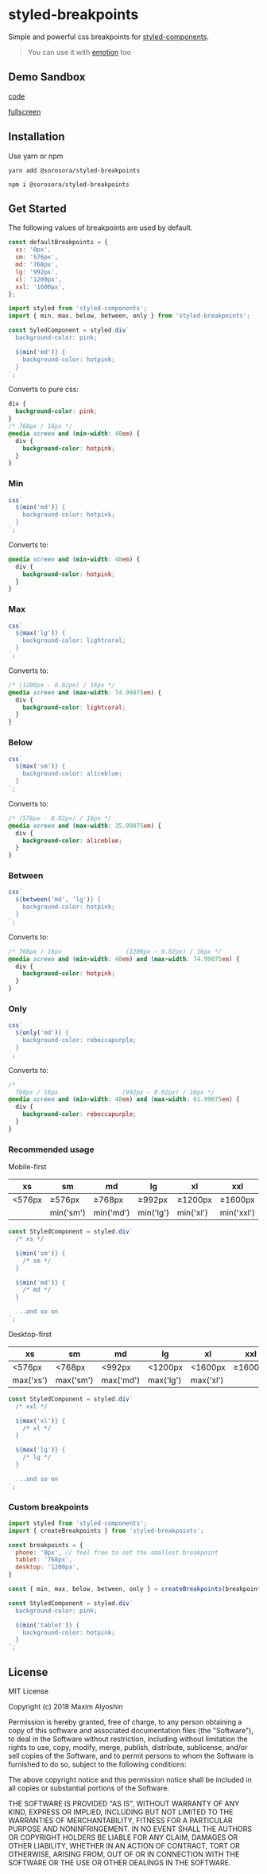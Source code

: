 # styled-breakpoints

Simple and powerful css breakpoints for [styled-components](https://github.com/styled-components/styled-components).

> You can use it with [emotion](https://github.com/emotion-js/emotion) too

## Demo Sandbox

[code](https://codesandbox.io/s/23583q00o0)

[fullscreen](https://23583q00o0.codesandbox.io/)

## Installation

Use yarn or npm

```
yarn add @sorosora/styled-breakpoints
```

```
npm i @sorosora/styled-breakpoints
```

## Get Started

The following values of breakpoints are used by default.

```js
const defaultBreakpoints = {
  xs: '0px',
  sm: '576px',
  md: '768px',
  lg: '992px',
  xl: '1200px',
  xxl: '1600px',
};
```

```js
import styled from 'styled-components';
import { min, max, below, between, only } from 'styled-breakpoints';

const SyledComponent = styled.div`
  background-color: pink;

  ${min('md')} {
    background-color: hotpink;
  }
`;
```

Converts to pure css:

```css
div {
  background-color: pink;
}
/* 768px / 16px */
@media screen and (min-width: 48em) {
  div {
    background-color: hotpink;
  }
}
```

### Min

```js
css`
  ${min('md')} {
    background-color: hotpink;
  }
`;
```

Converts to:

```css
@media screen and (min-width: 48em) {
  div {
    background-color: hotpink;
  }
}
```

### Max

```js
css`
  ${max('lg')} {
    background-color: lightcoral;
  }
`;
```

Converts to:

```css
/* (1200px - 0.02px) / 16px */
@media screen and (max-width: 74.99875em) {
  div {
    background-color: lightcoral;
  }
}
```

### Below

```js
css`
  ${max('sm')} {
    background-color: aliceblue;
  }
`;
```

Converts to:

```css
/* (576px - 0.02px) / 16px */
@media screen and (max-width: 35.99875em) {
  div {
    background-color: aliceblue;
  }
}
```

### Between

```js
css`
  ${between('md', 'lg')} {
    background-color: hotpink;
  }
`;
```

Converts to:

```css
/* 768px / 16px                  (1200px - 0.02px) / 16px */
@media screen and (min-width: 48em) and (max-width: 74.99875em) {
  div {
    background-color: hotpink;
  }
}
```

### Only

```js
css`
  ${only('md')} {
    background-color: rebeccapurple;
  }
`;
```

Converts to:

```css
/*
  768px / 16px                  (992px - 0.02px) / 16px */
@media screen and (min-width: 48em) and (max-width: 61.99875em) {
  div {
    background-color: rebeccapurple;
  }
}
```

### Recommended usage

Mobile-first

| xs | sm | md | lg | xl | xxl |
| --- | --- | --- | --- | --- | --- |
| <576px | ≥576px | ≥768px | ≥992px | ≥1200px | ≥1600px |
|  | min('sm') | min('md') | min('lg') | min('xl') | min('xxl') |

```js
const StyledComponent = styled.div`
  /* xs */

  ${min('sm')} {
    /* sm */
  }

  ${min('md')} {
    /* md */
  }

  ...and so on
`;
```

Desktop-first

| xs | sm | md | lg | xl | xxl |
| --- | --- | --- | --- | --- | --- |
| <576px | <768px | <992px | <1200px | <1600px | ≥1600px |
| max('xs') | max('sm') | max('md') | max('lg') | max('xl') |  |

```js
const StyledComponent = styled.div`
  /* xxl */

  ${max('xl')} {
    /* xl */
  }

  ${max('lg')} {
    /* lg */
  }

  ...and so on
`;
```

### Custom breakpoints

```js
import styled from 'styled-components';
import { createBreakpoints } from 'styled-breakpoints';

const breakpoints = {
  phone: '0px', // feel free to set the smallest breakpoint
  tablet: '768px',
  desktop: '1200px',
}

const { min, max, below, between, only } = createBreakpoints(breakpoints);

const StyledComponent = styled.div`
  background-color: pink;

  ${min('tablet')} {
    background-color: hotpink;
  }
`;
```

## License

MIT License

Copyright (c) 2018 Maxim Alyoshin

Permission is hereby granted, free of charge, to any person obtaining a copy
of this software and associated documentation files (the "Software"), to deal
in the Software without restriction, including without limitation the rights
to use, copy, modify, merge, publish, distribute, sublicense, and/or sell
copies of the Software, and to permit persons to whom the Software is
furnished to do so, subject to the following conditions:

The above copyright notice and this permission notice shall be included in all
copies or substantial portions of the Software.

THE SOFTWARE IS PROVIDED "AS IS", WITHOUT WARRANTY OF ANY KIND, EXPRESS OR
IMPLIED, INCLUDING BUT NOT LIMITED TO THE WARRANTIES OF MERCHANTABILITY,
FITNESS FOR A PARTICULAR PURPOSE AND NONINFRINGEMENT. IN NO EVENT SHALL THE
AUTHORS OR COPYRIGHT HOLDERS BE LIABLE FOR ANY CLAIM, DAMAGES OR OTHER
LIABILITY, WHETHER IN AN ACTION OF CONTRACT, TORT OR OTHERWISE, ARISING FROM,
OUT OF OR IN CONNECTION WITH THE SOFTWARE OR THE USE OR OTHER DEALINGS IN THE
SOFTWARE.
